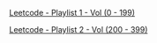 [Leetcode - Playlist 1 - Vol (0 - 199)](https://www.youtube.com/playlist?list=PLw-L1SGSvTEdxR0nCUvHf1tl6n22UoVfb)

[Leetcode - Playlist 2 - Vol (200 - 399)](https://www.youtube.com/playlist?list=PLw-L1SGSvTEdnuu1pNcjjPkzjxWaX8qtn)
